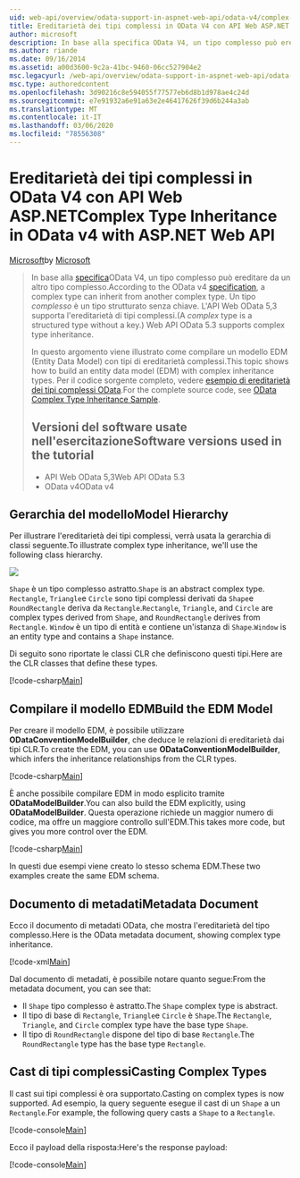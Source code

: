 ```yaml
---
uid: web-api/overview/odata-support-in-aspnet-web-api/odata-v4/complex-type-inheritance-in-odata-v4
title: Ereditarietà dei tipi complessi in OData V4 con API Web ASP.NET | Microsoft Docs
author: microsoft
description: In base alla specifica OData V4, un tipo complesso può ereditare da un altro tipo complesso. Un tipo complesso è un tipo strutturato senza chiave. API Web...
ms.author: riande
ms.date: 09/16/2014
ms.assetid: a00d3600-9c2a-41bc-9460-06cc527904e2
msc.legacyurl: /web-api/overview/odata-support-in-aspnet-web-api/odata-v4/complex-type-inheritance-in-odata-v4
msc.type: authoredcontent
ms.openlocfilehash: 3d90216c8e594055f77577eb6d8b1d978ae4c24d
ms.sourcegitcommit: e7e91932a6e91a63e2e46417626f39d6b244a3ab
ms.translationtype: MT
ms.contentlocale: it-IT
ms.lasthandoff: 03/06/2020
ms.locfileid: "78556308"
---
```

# <a name="complex-type-inheritance-in-odata-v4-with-aspnet-web-api"></a><span data-ttu-id="47547-104">Ereditarietà dei tipi complessi in OData V4 con API Web ASP.NET</span><span class="sxs-lookup"><span data-stu-id="47547-104">Complex Type Inheritance in OData v4 with ASP.NET Web API</span></span>

<span data-ttu-id="47547-105">[Microsoft](https://github.com/microsoft)</span><span class="sxs-lookup"><span data-stu-id="47547-105">by [Microsoft](https://github.com/microsoft)</span></span>

> <span data-ttu-id="47547-106">In base alla [specifica](http://www.odata.org/documentation/odata-version-4-0/)OData V4, un tipo complesso può ereditare da un altro tipo complesso.</span><span class="sxs-lookup"><span data-stu-id="47547-106">According to the OData v4 [specification](http://www.odata.org/documentation/odata-version-4-0/), a complex type can inherit from another complex type.</span></span> <span data-ttu-id="47547-107">Un tipo *complesso* è un tipo strutturato senza chiave. L'API Web OData 5,3 supporta l'ereditarietà di tipi complessi.</span><span class="sxs-lookup"><span data-stu-id="47547-107">(A *complex* type is a structured type without a key.) Web API OData 5.3 supports complex type inheritance.</span></span>
> 
> <span data-ttu-id="47547-108">In questo argomento viene illustrato come compilare un modello EDM (Entity Data Model) con tipi di ereditarietà complessi.</span><span class="sxs-lookup"><span data-stu-id="47547-108">This topic shows how to build an entity data model (EDM) with complex inheritance types.</span></span> <span data-ttu-id="47547-109">Per il codice sorgente completo, vedere [esempio di ereditarietà dei tipi complessi OData](http://aspnet.codeplex.com/sourcecontrol/latest#Samples/WebApi/OData/v4/ODataComplexTypeInheritanceSample/ReadMe.txt).</span><span class="sxs-lookup"><span data-stu-id="47547-109">For the complete source code, see [OData Complex Type Inheritance Sample](http://aspnet.codeplex.com/sourcecontrol/latest#Samples/WebApi/OData/v4/ODataComplexTypeInheritanceSample/ReadMe.txt).</span></span>
> 
> ## <a name="software-versions-used-in-the-tutorial"></a><span data-ttu-id="47547-110">Versioni del software usate nell'esercitazione</span><span class="sxs-lookup"><span data-stu-id="47547-110">Software versions used in the tutorial</span></span>
> 
> 
> - <span data-ttu-id="47547-111">API Web OData 5,3</span><span class="sxs-lookup"><span data-stu-id="47547-111">Web API OData 5.3</span></span>
> - <span data-ttu-id="47547-112">OData v4</span><span class="sxs-lookup"><span data-stu-id="47547-112">OData v4</span></span>

## <a name="model-hierarchy"></a><span data-ttu-id="47547-113">Gerarchia del modello</span><span class="sxs-lookup"><span data-stu-id="47547-113">Model Hierarchy</span></span>

<span data-ttu-id="47547-114">Per illustrare l'ereditarietà dei tipi complessi, verrà usata la gerarchia di classi seguente.</span><span class="sxs-lookup"><span data-stu-id="47547-114">To illustrate complex type inheritance, we'll use the following class hierarchy.</span></span>

![](complex-type-inheritance-in-odata-v4/_static/image1.png)

<span data-ttu-id="47547-115">`Shape` è un tipo complesso astratto.</span><span class="sxs-lookup"><span data-stu-id="47547-115">`Shape` is an abstract complex type.</span></span> <span data-ttu-id="47547-116">`Rectangle`, `Triangle`e `Circle` sono tipi complessi derivati da `Shape`e `RoundRectangle` deriva da `Rectangle`.</span><span class="sxs-lookup"><span data-stu-id="47547-116">`Rectangle`, `Triangle`, and `Circle` are complex types derived from `Shape`, and `RoundRectangle` derives from `Rectangle`.</span></span> <span data-ttu-id="47547-117">`Window` è un tipo di entità e contiene un'istanza di `Shape`.</span><span class="sxs-lookup"><span data-stu-id="47547-117">`Window` is an entity type and contains a `Shape` instance.</span></span>

<span data-ttu-id="47547-118">Di seguito sono riportate le classi CLR che definiscono questi tipi.</span><span class="sxs-lookup"><span data-stu-id="47547-118">Here are the CLR classes that define these types.</span></span>

[!code-csharp[Main](complex-type-inheritance-in-odata-v4/samples/sample1.cs)]

## <a name="build-the-edm-model"></a><span data-ttu-id="47547-119">Compilare il modello EDM</span><span class="sxs-lookup"><span data-stu-id="47547-119">Build the EDM Model</span></span>

<span data-ttu-id="47547-120">Per creare il modello EDM, è possibile utilizzare **ODataConventionModelBuilder**, che deduce le relazioni di ereditarietà dai tipi CLR.</span><span class="sxs-lookup"><span data-stu-id="47547-120">To create the EDM, you can use **ODataConventionModelBuilder**, which infers the inheritance relationships from the CLR types.</span></span>

[!code-csharp[Main](complex-type-inheritance-in-odata-v4/samples/sample2.cs)]

<span data-ttu-id="47547-121">È anche possibile compilare EDM in modo esplicito tramite **ODataModelBuilder**.</span><span class="sxs-lookup"><span data-stu-id="47547-121">You can also build the EDM explicitly, using **ODataModelBuilder**.</span></span> <span data-ttu-id="47547-122">Questa operazione richiede un maggior numero di codice, ma offre un maggiore controllo sull'EDM.</span><span class="sxs-lookup"><span data-stu-id="47547-122">This takes more code, but gives you more control over the EDM.</span></span>

[!code-csharp[Main](complex-type-inheritance-in-odata-v4/samples/sample3.cs)]

<span data-ttu-id="47547-123">In questi due esempi viene creato lo stesso schema EDM.</span><span class="sxs-lookup"><span data-stu-id="47547-123">These two examples create the same EDM schema.</span></span>

## <a name="metadata-document"></a><span data-ttu-id="47547-124">Documento di metadati</span><span class="sxs-lookup"><span data-stu-id="47547-124">Metadata Document</span></span>

<span data-ttu-id="47547-125">Ecco il documento di metadati OData, che mostra l'ereditarietà del tipo complesso.</span><span class="sxs-lookup"><span data-stu-id="47547-125">Here is the OData metadata document, showing complex type inheritance.</span></span>

[!code-xml[Main](complex-type-inheritance-in-odata-v4/samples/sample4.xml?highlight=13,17,25,30)]

<span data-ttu-id="47547-126">Dal documento di metadati, è possibile notare quanto segue:</span><span class="sxs-lookup"><span data-stu-id="47547-126">From the metadata document, you can see that:</span></span>

- <span data-ttu-id="47547-127">Il `Shape` tipo complesso è astratto.</span><span class="sxs-lookup"><span data-stu-id="47547-127">The `Shape` complex type is abstract.</span></span>
- <span data-ttu-id="47547-128">Il tipo di base di `Rectangle`, `Triangle`e `Circle` è `Shape`.</span><span class="sxs-lookup"><span data-stu-id="47547-128">The `Rectangle`, `Triangle`, and `Circle` complex type have the base type `Shape`.</span></span>
- <span data-ttu-id="47547-129">Il tipo di `RoundRectangle` dispone del tipo di base `Rectangle`.</span><span class="sxs-lookup"><span data-stu-id="47547-129">The `RoundRectangle` type has the base type `Rectangle`.</span></span>

## <a name="casting-complex-types"></a><span data-ttu-id="47547-130">Cast di tipi complessi</span><span class="sxs-lookup"><span data-stu-id="47547-130">Casting Complex Types</span></span>

<span data-ttu-id="47547-131">Il cast sui tipi complessi è ora supportato.</span><span class="sxs-lookup"><span data-stu-id="47547-131">Casting on complex types is now supported.</span></span> <span data-ttu-id="47547-132">Ad esempio, la query seguente esegue il cast di un `Shape` a un `Rectangle`.</span><span class="sxs-lookup"><span data-stu-id="47547-132">For example, the following query casts a `Shape` to a `Rectangle`.</span></span>

[!code-console[Main](complex-type-inheritance-in-odata-v4/samples/sample5.cmd)]

<span data-ttu-id="47547-133">Ecco il payload della risposta:</span><span class="sxs-lookup"><span data-stu-id="47547-133">Here's the response payload:</span></span>

[!code-console[Main](complex-type-inheritance-in-odata-v4/samples/sample6.cmd)]
